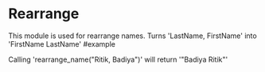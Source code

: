 Rearrange
===========

This module is used for rearrange names.
Turns 'LastName, FirstName' into 'FirstName LastName'
#example

Calling 'rearrange_name("Ritik, Badiya")' will return '"Badiya Ritik"'
